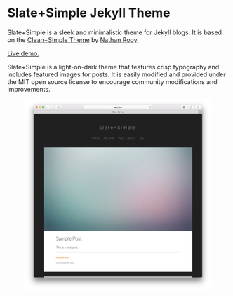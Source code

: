 # Slate+Simple Jekyll Theme

Slate+Simple is a sleek and minimalistic theme for Jekyll blogs. It is based on the [Clean+Simple Theme](https://github.com/nathanrooy/Clean-and-Simple-Jekyll-Theme) by [Nathan Rooy](https://nathanrooy.github.io). 

[Live demo.](https://benradford.github.io)

Slate+Simple is a light-on-dark theme that features crisp typography and includes featured images for posts. It is easily modified and provided under the MIT open source license to encourage community modifications and improvements. 

<figure>
<img src="slate+simple_screenshot.png">
</figure>



